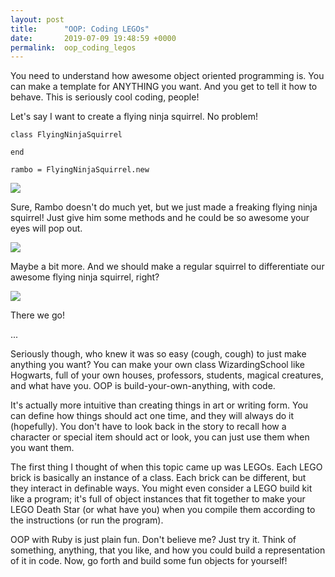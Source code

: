 ```yaml
---
layout: post
title:      "OOP: Coding LEGOs"
date:       2019-07-09 19:48:59 +0000
permalink:  oop_coding_legos
---
```



You need to understand how awesome object oriented programming is. You can make a template for ANYTHING you want. And you get to tell it how to behave. This is seriously cool coding, people!

Let's say I want to create a flying ninja squirrel. No problem! 

```
class FlyingNinjaSquirrel

end

rambo = FlyingNinjaSquirrel.new
```

![](https://media.giphy.com/media/xDnrjHnLpATXa/giphy.gif)

Sure, Rambo doesn't do much yet, but we just made a freaking flying ninja squirrel! Just give him some methods and he could be so awesome your eyes will pop out.

![](https://media.giphy.com/media/oKIeU1SbIGyXu/giphy.gif)

Maybe a bit more. And we should make a regular squirrel to differentiate our awesome flying ninja squirrel, right?

![](https://media.giphy.com/media/FNMBnxFJ3ZKIU/giphy.gif)

There we go! 

...

Seriously though, who knew it was so easy (cough, cough) to just make anything you want? You can make your own class WizardingSchool like Hogwarts, full of your own houses, professors, students, magical creatures, and what have you. OOP is build-your-own-anything, with code. 

It's actually more intuitive than creating things in art or writing form. You can define how things should act one time, and they will always do it (hopefully). You don't have to look back in the story to recall how a character or special item should act or look, you can just use them when you want them. 

The first thing I thought of when this topic came up was LEGOs. Each LEGO brick is basically an instance of a class. Each brick can be different, but they interact in definable ways. You might even consider a LEGO build kit like a program; it's full of object instances that fit together to make your LEGO Death Star (or what have you) when you compile them according to the instructions (or run the program).

OOP with Ruby is just plain fun. Don't believe me? Just try it. Think of something, anything, that you like, and how you could build a representation of it in code. Now, go forth and build some fun objects for yourself!
